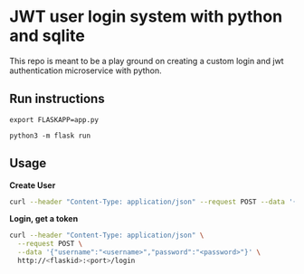 # JWT user login system with python and sqlite

This repo is meant to be a play ground on creating a custom login and jwt authentication microservice with python. 

## Run instructions

`export FLASKAPP=app.py`

`python3 -m flask run`


## Usage

**Create User**

```bash
curl --header "Content-Type: application/json" --request POST --data '{"username":"<username>","password":"<password>","email":"<emailaddress>"}' http://<flaskid>:<port>/register

```

**Login, get a token**

```bash
curl --header "Content-Type: application/json" \
  --request POST \
  --data '{"username":"<username>","password":"<password>"}' \
  http://<flaskid>:<port>/login
```
